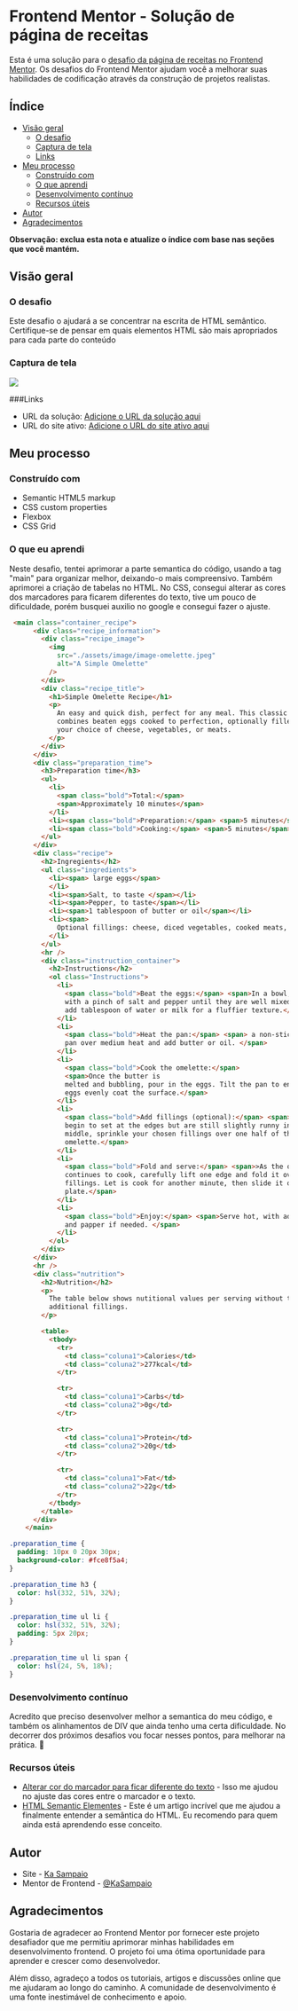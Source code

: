 # Frontend Mentor - Solução de página de receitas

Esta é uma solução para o [desafio da página de receitas no Frontend Mentor](https://www.frontendmentor.io/challenges/recipe-page-KiTsR8QQKm). Os desafios do Frontend Mentor ajudam você a melhorar suas habilidades de codificação através da construção de projetos realistas.

## Índice

- [Visão geral](#visão-geral)
  - [O desafio](#o-desafio)
  - [Captura de tela](#Captura-de-tela)
  - [Links](#links)
- [Meu processo](#meu-processo)
  - [Construído com](#construído-com)
  - [O que aprendi](#o-que-aprendi)
  - [Desenvolvimento contínuo](#desenvolvimento-contínuo)
  - [Recursos úteis](#useful-resources)
- [Autor](#autor)
- [Agradecimentos](#agradecimentos)

**Observação: exclua esta nota e atualize o índice com base nas seções que você mantém.**

## Visão geral

### O desafio

Este desafio o ajudará a se concentrar na escrita de HTML semântico. Certifique-se de pensar em quais elementos HTML são mais apropriados para cada parte do conteúdo

### Captura de tela

![](./assets/image/Screenshot%202024-04-10%20at%2021-17-50%20Document.png)

###Links

- URL da solução: [Adicione o URL da solução aqui](https://your-solution-url.com)
- URL do site ativo: [Adicione o URL do site ativo aqui](https://your-live-site-url.com)

## Meu processo

### Construído com

- Semantic HTML5 markup
- CSS custom properties
- Flexbox
- CSS Grid

### O que eu aprendi

Neste desafio, tentei aprimorar a parte semantica do código, usando a tag "main" para organizar melhor, deixando-o mais compreensivo. Também aprimorei a criação de tabelas no HTML. 
No CSS, consegui alterar as cores dos marcadores para ficarem diferentes do texto, tive um pouco de dificuldade, porém busquei auxilio no google e consegui fazer o ajuste. 


```html
 <main class="container_recipe">
      <div class="recipe_information">
        <div class="recipe_image">
          <img
            src="./assets/image/image-omelette.jpeg"
            alt="A Simple Omelette"
          />
        </div>
        <div class="recipe_title">
          <h1>Simple Omelette Recipe</h1>
          <p>
            An easy and quick dish, perfect for any meal. This classic omelette
            combines beaten eggs cooked to perfection, optionally filled with
            your choice of cheese, vegetables, or meats.
          </p>
        </div>
      </div>
      <div class="preparation_time">
        <h3>Preparation time</h3>
        <ul>
          <li>
            <span class="bold">Total:</span>
            <span>Approximately 10 minutes</span>
          </li>
          <li><span class="bold">Preparation:</span> <span>5 minutes</span></li>
          <li><span class="bold">Cooking:</span> <span>5 minutes</span></li>
        </ul>
      </div>
      <div class="recipe">
        <h2>Ingregients</h2>
        <ul class="ingredients">
          <li><span> large eggs</span>
          </li>
          <li><span>Salt, to taste </span></li>
          <li><span>Pepper, to taste</span></li>
          <li><span>1 tablespoon of butter or oil</span></li>
          <li><span>
            Optional fillings: cheese, diced vegetables, cooked meats, herbs</span>
          </li>
        </ul>
        <hr />
        <div class="instruction_container">
          <h2>Instructions</h2>
          <ol class="Instructions">
            <li>
              <span class="bold">Beat the eggs:</span> <span>In a bowl, beat the eggs
              with a pinch of salt and pepper until they are well mixed. You can
              add tablespoon of water or milk for a fluffier texture.</span>
            </li>
            <li>
              <span class="bold">Heat the pan:</span> <span> a non-stick frying
              pan over medium heat and add butter or oil. </span>
            </li>
            <li>
              <span class="bold">Cook the omelette:</span> 
              <span>Once the butter is
              melted and bubbling, pour in the eggs. Tilt the pan to ensure the
              eggs evenly coat the surface.</span>
            </li>
            <li>
              <span class="bold">Add fillings (optional):</span> <span>When the egs
              begin to set at the edges but are still slightly runny in the
              middle, sprinkle your chosen fillings over one half of the
              omelette.</span>
            </li>
            <li>
              <span class="bold">Fold and serve:</span> <span>>As the omelette
              continues to cook, carefully lift one edge and fold it over the
              fillings. Let is cook for another minute, then slide it onto a
              plate.</span>
            </li>
            <li>
              <span class="bold">Enjoy:</span> <span>Serve hot, with additional salt
              and papper if needed. </span>
            </li>
          </ol>
        </div>
      </div>
      <hr />
      <div class="nutrition">
        <h2>Nutrition</h2>
        <p>
          The table below shows nutitional values per serving without the
          additional fillings.
        </p>

        <table>
          <tbody>
            <tr>
              <td class="coluna1">Calories</td>
              <td class="coluna2">277kcal</td>
            </tr>

            <tr>
              <td class="coluna1">Carbs</td>
              <td class="coluna2">0g</td>
            </tr>

            <tr>
              <td class="coluna1">Protein</td>
              <td class="coluna2">20g</td>
            </tr>

            <tr>
              <td class="coluna1">Fat</td>
              <td class="coluna2">22g</td>
            </tr>
          </tbody>
        </table>
      </div>
    </main>
```

```css
.preparation_time {
  padding: 10px 0 20px 30px;
  background-color: #fce8f5a4;
}

.preparation_time h3 {
  color: hsl(332, 51%, 32%);
}

.preparation_time ul li {
  color: hsl(332, 51%, 32%);
  padding: 5px 20px;
}

.preparation_time ul li span {
  color: hsl(24, 5%, 18%);
}
```

### Desenvolvimento contínuo

Acredito que preciso desenvolver melhor a semantica do meu código, e também os alinhamentos de DIV que ainda tenho uma certa dificuldade. No decorrer dos próximos desafios vou focar nesses pontos, para melhorar na prática. 🚀

### Recursos úteis

- [Alterar cor do marcador para ficar diferente do texto](https://x.gd/IzEr6) - Isso me ajudou no ajuste das cores entre o marcador e o texto.
- [HTML Semantic Elementes](https://x.gd/cI39Q) - Este é um artigo incrível que me ajudou a finalmente entender a semântica do HTML. Eu recomendo para quem ainda está aprendendo esse conceito.


## Autor

- Site - [Ka Sampaio](https://github.com/KaSampaio)
- Mentor de Frontend - [@KaSampaio](https://www.frontendmentor.io/profile/KaSampaio)


## Agradecimentos

Gostaria de agradecer ao Frontend Mentor por fornecer este projeto desafiador que me permitiu aprimorar minhas habilidades em desenvolvimento frontend. O projeto foi uma ótima oportunidade para aprender e crescer como desenvolvedor.

Além disso, agradeço a todos os tutoriais, artigos e discussões online que me ajudaram ao longo do caminho. A comunidade de desenvolvimento é uma fonte inestimável de conhecimento e apoio.
